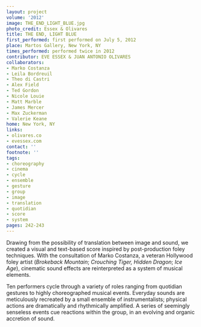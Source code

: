 ```yaml
---
layout: project
volume: '2012'
image: THE_END_LIGHT_BLUE.jpg
photo_credit: Essex & Olivares
title: THE END, LIGHT BLUE
first_performed: first performed on July 5, 2012
place: Martos Gallery, New York, NY
times_performed: performed twice in 2012
contributor: EVE ESSEX & JUAN ANTONIO OLIVARES
collaborators:
- Marko Costanza
- Leila Bordreuil
- Theo di Castri
- Alex Field
- Ted Gordon
- Nicole Louie
- Matt Marble
- James Mercer
- Max Zuckerman
- Valerie Keane
home: New York, NY
links:
- olivares.co
- evessex.com
contact: ''
footnote: ''
tags:
- choreography
- cinema
- cycle
- ensemble
- gesture
- group
- image
- translation
- quotidian
- score
- system
pages: 242-243
---
```


Drawing from the possibility of translation between image and sound, we created a visual and text-based score inspired by post-production foley techniques. With the consultation of Marko Costanza, a veteran Hollywood foley artist (_Brokeback Mountain_; _Crouching Tiger, Hidden Dragon_; _Ice Age_), cinematic sound effects are reinterpreted as a system of musical elements.

Ten performers cycle through a variety of roles ranging from quotidian gestures to highly choreographed musical events. Everyday sounds are meticulously recreated by a small ensemble of instrumentalists; physical actions are dramatically and rhythmically amplified. A series of seemingly senseless events cue reactions within the group, in an evolving and organic accretion of sound.
